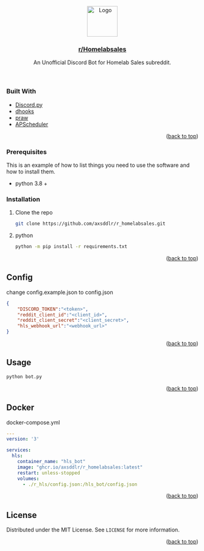 <div id="top"></div>

<br />
<div align="center">
    <img src="https://b.thumbs.redditmedia.com/I-p4xs4_haTS4zepDhqIOoHYRkVYOkCCeF8eY7SA1JU.png" alt="Logo" width="80" height="80">

<a href="https://www.reddit.com/r/homelabsales/">
  <h3 align="center">r/Homelabsales</h3>
</a>

  <p align="center">
    An Unofficial Discord Bot for Homelab Sales subreddit.
    <br />
    <br />
    <br />

  </p>
</div>


### Built With

* [Discord.py](https://discordpy.readthedocs.io/en/stable/)
* [dhooks](https://github.com/kyb3r/dhooks)
* [praw](https://praw.readthedocs.io/en/stable/)
* [APScheduler](https://apscheduler.readthedocs.io/en/3.x/)
<p align="right">(<a href="#top">back to top</a>)</p>


### Prerequisites

This is an example of how to list things you need to use the software and how to install them.
* python 3.8 +

### Installation

1. Clone the repo
   ```sh
   git clone https://github.com/axsddlr/r_homelabsales.git
   ```
2. python
   ```sh
   python -m pip install -r requirements.txt
   ```

<p align="right">(<a href="#top">back to top</a>)</p>

## Config
change config.example.json to config.json

```json
{
    "DISCORD_TOKEN":"<token>",
    "reddit_client_id":"<client_id>",
    "reddit_client_secret":"<client_secret>",
    "hls_webhook_url":"<webhook_url>"
}
```
<p align="right">(<a href="#top">back to top</a>)</p>

## Usage

   ```sh
  python bot.py
   ```
<p align="right">(<a href="#top">back to top</a>)</p>

## Docker
docker-compose.yml

```yaml
---
version: '3'

services:
  hls:
    container_name: "hls_bot"
    image: "ghcr.io/axsddlr/r_homelabsales:latest"
    restart: unless-stopped
    volumes:
      - ./r_hls/config.json:/hls_bot/config.json
```
<p align="right">(<a href="#top">back to top</a>)</p>

## License

Distributed under the MIT License. See `LICENSE` for more information.

<p align="right">(<a href="#top">back to top</a>)</p>




